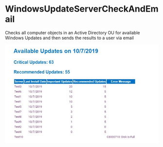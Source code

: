 # WindowsUpdateServerCheckAndEmail
Checks all computer objects in an Active Directory OU for available Windows Updates and then sends the results to a user via email

![Example](CheckServersForLastInstalledUpdates/Images/Example.JPG)
